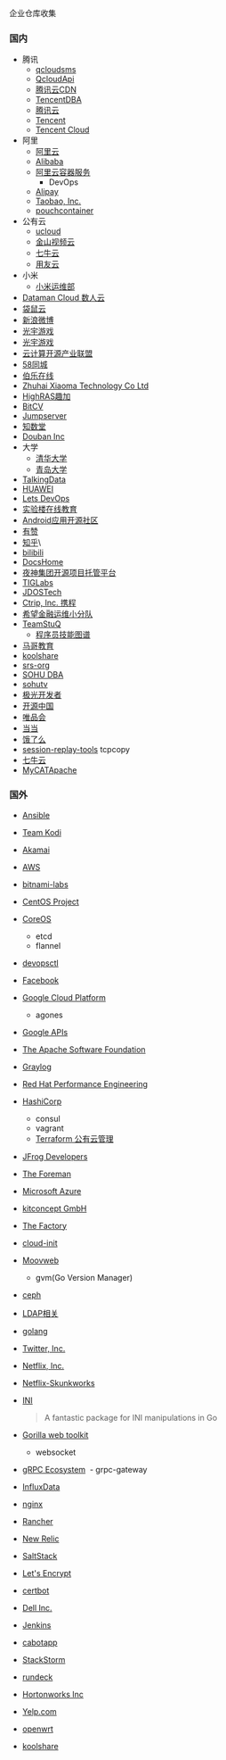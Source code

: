 企业仓库收集

### 国内
- 腾讯
   - [qcloudsms](https://github.com/qcloudsms)
   - [QcloudApi](https://github.com/QcloudApi)
   - [腾讯云CDN](https://github.com/QCloudCDN)
   - [TencentDBA](https://github.com/TencentDBA)
   - [腾讯云](https://github.com/tencentyun/)
   - [Tencent](https://github.com/Tencent)
   - [Tencent Cloud](https://github.com/TencentCloud)
- 阿里
   - [阿里云](https://github.com/aliyun)
   - [Alibaba](https://github.com/alibaba)
   - [阿里云容器服务](https://github.com/AliyunContainerService)
      - DevOps
   - [Alipay](https://github.com/alipay)
   - [Taobao, Inc.](https://github.com/taobao)
   - [pouchcontainer](https://github.com/pouchcontainer)
- 公有云
   - [ucloud](https://github.com/ucloud)
   - [金山视频云](https://github.com/ksvc)
   - [七牛云](https://github.com/qiniu)
   - [用友云](https://github.com/yonyoucloud)
- 小米
  - [小米运维部](https://github.com/xiaomi-sa/)
- [Dataman Cloud 数人云](https://github.com/Dataman-Cloud)
- [袋鼠云](https://github.com/DTStack)
- [新浪微博](https://github.com/weibocom)
- [光宇游戏](https://github.com/gy-games)
- [光宇游戏](https://github.com/gy-games-libs)
- [云计算开源产业联盟](https://github.com/opensourcecloud)
- [58同城](https://github.com/58code)
- [伯乐在线](https://github.com/jobbole)
- [Zhuhai Xiaoma Technology Co Ltd](https://github.com/xiaomatech)
- [HighRAS趣加](https://github.com/highras)
- [BitCV](https://github.com/bitcv)
- [Jumpserver](https://github.com/jumpserver)
- [知数堂](https://github.com/zhishutech)
- [Douban Inc](https://github.com/douban)
- 大学
   - [清华大学](https://github.com/tuna/)
   - [青岛大学](https://github.com/QingdaoU)
- [TalkingData](https://github.com/TalkingData)
- [HUAWEI](https://github.com/Huawei)
- [Lets DevOps](https://github.com/Lets-DevOps)
- [实验楼在线教育](https://github.com/shiyanlou)
- [Android应用开源社区](https://github.com/MiCode)
- [有赞](https://github.com/youzan)
- [知乎](https://github.com/zhihu)\
- [bilibili](https://github.com/Bilibili)
- [DocsHome](https://github.com/DocsHome)
- [夜神集团开源项目托管平台](https://github.com/YeshenGroup)
- [TIGLabs](https://github.com/tiglabs)
- [JDOSTech](https://github.com/JDOSTech)
- [Ctrip, Inc. 携程](https://github.com/ctripcorp)
- [希望金融运维小分队](https://github.com/XWJR-Ops)
- [TeamStuQ](https://github.com/TeamStuQ)
  - [程序员技能图谱](https://github.com/TeamStuQ/skill-map)
- [马哥教育](https://github.com/magedus)
- [koolshare](https://github.com/koolshare)
- [srs-org](https://github.com/ossrs)
- [SOHU DBA](https://github.com/SOHUDBA)
- [sohutv](https://github.com/sohutv)
- [极光开发者](https://github.com/jpush)
- [开源中国](https://github.com/oschina)
- [唯品会](https://github.com/vipshop)
- [当当](https://github.com/dangdangdotcom)
- [饿了么](https://github.com/eleme)
- [session-replay-tools](https://github.com/session-replay-tools) tcpcopy
- [七牛云](https://github.com/qiniu)
- [MyCATApache](https://github.com/MyCATApache)

### 国外
- [Ansible](https://github.com/ansible)
- [Team Kodi](https://github.com/xbmc)
- [Akamai](https://github.com/akamai)
- [AWS](https://github.com/aws/)
- [bitnami-labs](https://github.com/bitnami-labs)
- [CentOS Project](https://github.com/CentOS)
- [CoreOS](https://github.com/coreos)
  - etcd
  - flannel
- [devopsctl](https://github.com/devopsctl)
- [Facebook](https://github.com/facebook)
- [Google Cloud Platform](https://github.com/GoogleCloudPlatform)
  - agones
- [Google APIs](https://github.com/googleapis)
- [The Apache Software Foundation](https://github.com/apache)
- [Graylog](https://github.com/Graylog2)
- [Red Hat Performance Engineering](https://github.com/redhat-performance)
- [HashiCorp](https://github.com/hashicorp)
  - consul
  - vagrant
  - [Terraform 公有云管理](https://github.com/terraform-providers)
- [JFrog Developers](https://github.com/JFrogDev)
- [The Foreman](https://github.com/theforeman)
- [Microsoft Azure](https://github.com/Azure)
- [kitconcept GmbH](https://github.com/kitconcept)
- [The Factory](https://github.com/thefactory)
- [cloud-init](https://github.com/cloud-init)
- [Moovweb](https://github.com/moovweb)
  - gvm(Go Version Manager)
- [ceph](https://github.com/ceph)
- [LDAP相关](https://github.com/ltb-project)
- [golang](https://github.com/golang?page=2)
- [Twitter, Inc. ](https://github.com/twitter)

- [Netflix, Inc.](https://github.com/Netflix)
- [Netflix-Skunkworks](https://github.com/Netflix-Skunkworks)
- [INI](https://github.com/go-ini)
  > A fantastic package for INI manipulations in Go

- [Gorilla web toolkit](https://github.com/gorilla)
  - websocket
- [gRPC Ecosystem](https://github.com/grpc-ecosystem)
  - grpc-gateway
- [InfluxData](https://github.com/InfluxData)
- [nginx](https://github.com/nginx)
- [Rancher](https://github.com/rancher)
- [New Relic](https://github.com/newrelic)
- [SaltStack](https://github.com/saltstack)
- [Let's Encrypt](https://github.com/letsencrypt)
- [certbot](https://github.com/certbot/)
- [Dell Inc.](https://github.com/dell)
- [Jenkins](https://github.com/jenkinsci)
- [cabotapp](https://github.com/cabotapp)
- [StackStorm](https://github.com/StackStorm)
- [rundeck](https://github.com/rundeck)
- [Hortonworks Inc](https://github.com/hortonworks)
- [Yelp.com](https://github.com/Yelp)
- [openwrt](https://github.com/openwrt)
- [koolshare](https://github.com/koolshare)
